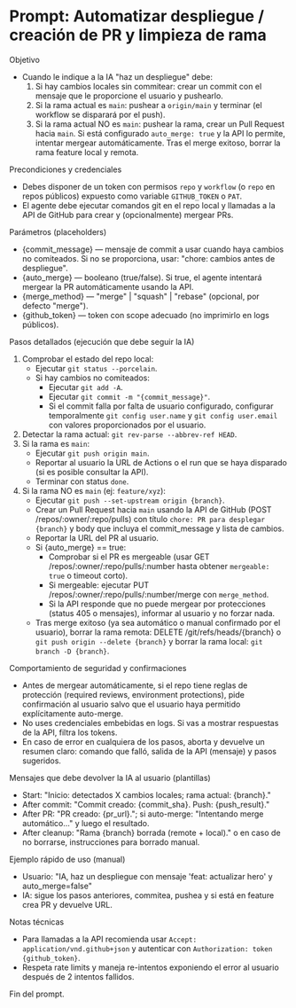 # Prompt: Automatizar despliegue / creación de PR y limpieza de rama

Objetivo
- Cuando le indique a la IA "haz un despliegue" debe:
  1. Si hay cambios locales sin commitear: crear un commit con el mensaje que le proporcione el usuario y pushearlo.
  2. Si la rama actual es `main`: pushear a `origin/main` y terminar (el workflow se disparará por el push).
  3. Si la rama actual NO es `main`: pushear la rama, crear un Pull Request hacia `main`. Si está configurado `auto_merge: true` y la API lo permite, intentar mergear automáticamente. Tras el merge exitoso, borrar la rama feature local y remota.

Precondiciones y credenciales
- Debes disponer de un token con permisos `repo` y `workflow` (o `repo` en repos públicos) expuesto como variable `GITHUB_TOKEN` o `PAT`.
- El agente debe ejecutar comandos git en el repo local y llamadas a la API de GitHub para crear y (opcionalmente) mergear PRs.

Parámetros (placeholders)
- {commit_message} — mensaje de commit a usar cuando haya cambios no comiteados. Si no se proporciona, usar: "chore: cambios antes de despliegue".
- {auto_merge} — booleano (true/false). Si true, el agente intentará mergear la PR automáticamente usando la API.
- {merge_method} — "merge" | "squash" | "rebase" (opcional, por defecto "merge").
- {github_token} — token con scope adecuado (no imprimirlo en logs públicos).

Pasos detallados (ejecución que debe seguir la IA)
1. Comprobar el estado del repo local:
   - Ejecutar `git status --porcelain`.
   - Si hay cambios no comiteados:
     - Ejecutar `git add -A`.
     - Ejecutar `git commit -m "{commit_message}"`.
     - Si el commit falla por falta de usuario configurado, configurar temporalmente `git config user.name` y `git config user.email` con valores proporcionados por el usuario.
2. Detectar la rama actual: `git rev-parse --abbrev-ref HEAD`.
3. Si la rama es `main`:
   - Ejecutar `git push origin main`.
   - Reportar al usuario la URL de Actions o el run que se haya disparado (si es posible consultar la API).
   - Terminar con status `done`.
4. Si la rama NO es `main` (ej: `feature/xyz`):
   - Ejecutar `git push --set-upstream origin {branch}`.
   - Crear un Pull Request hacia `main` usando la API de GitHub (POST /repos/:owner/:repo/pulls) con título `chore: PR para desplegar {branch}` y body que incluya el commit_message y lista de cambios.
   - Reportar la URL del PR al usuario.
   - Si {auto_merge} == true:
     - Comprobar si el PR es mergeable (usar GET /repos/:owner/:repo/pulls/:number hasta obtener `mergeable: true` o timeout corto).
     - Si mergeable: ejecutar PUT /repos/:owner/:repo/pulls/:number/merge con `merge_method`.
     - Si la API responde que no puede mergear por protecciones (status 405 o mensajes), informar al usuario y no forzar nada.
   - Tras merge exitoso (ya sea automático o manual confirmado por el usuario), borrar la rama remota: DELETE /git/refs/heads/{branch} o `git push origin --delete {branch}` y borrar la rama local: `git branch -D {branch}`.

Comportamiento de seguridad y confirmaciones
- Antes de mergear automáticamente, si el repo tiene reglas de protección (required reviews, environment protections), pide confirmación al usuario salvo que el usuario haya permitido explícitamente auto-merge.
- No uses credenciales embebidas en logs. Si vas a mostrar respuestas de la API, filtra los tokens.
- En caso de error en cualquiera de los pasos, aborta y devuelve un resumen claro: comando que falló, salida de la API (mensaje) y pasos sugeridos.

Mensajes que debe devolver la IA al usuario (plantillas)
- Start: "Inicio: detectados X cambios locales; rama actual: {branch}."
- After commit: "Commit creado: {commit_sha}. Push: {push_result}."
- After PR: "PR creado: {pr_url}."; si auto-merge: "Intentando merge automático..." y luego el resultado.
- After cleanup: "Rama {branch} borrada (remote + local)." o en caso de no borrarse, instrucciones para borrado manual.

Ejemplo rápido de uso (manual)
- Usuario: "IA, haz un despliegue con mensaje 'feat: actualizar hero' y auto_merge=false"
- IA: sigue los pasos anteriores, commitea, pushea y si está en feature crea PR y devuelve URL.

Notas técnicas
- Para llamadas a la API recomienda usar `Accept: application/vnd.github+json` y autenticar con `Authorization: token {github_token}`.
- Respeta rate limits y maneja re-intentos exponiendo el error al usuario después de 2 intentos fallidos.

Fin del prompt.
